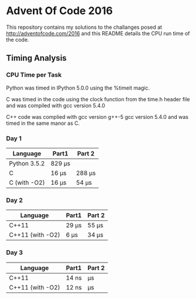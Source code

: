 # Advent Of Code 2016

This repository contains my solutions to the challanges posed at http://adventofcode.com/2016 and this README details the CPU run time of the code.

## Timing Analysis
### CPU Time per Task 

Python was timed in IPython 5.0.0 using the %timeit magic.

C was timed in the code using the clock function from the time.h header file and was compiled with gcc version 5.4.0

C++ code was complied with gcc version g++-5 gcc version 5.4.0 and was timed in the same manor as C.

### Day 1

|Language      | Part1    | Part 2           | 
|--------------|----------|------------------|
| Python 3.5.2 | 829 μs   |                  |
|    C         | 16 μs    | 288 μs           |
| C (with -O2) | 16 μs    | 54 μs            |   

### Day 2

|Language          | Part1    | Part 2           | 
|------------------|----------|------------------|
|    C++11         | 29 μs    | 55  μs           |
| C++11 (with -O2) |  6 μs    | 34  μs           |

### Day 3

|Language          | Part1    | Part 2           | 
|------------------|----------|------------------|
|    C++11         | 14 ns    |   μs             |
| C++11 (with -O2) | 12 ns    |   μs             |
